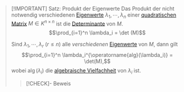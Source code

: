 > [!IMPORTANT] Satz: Produkt der Eigenwerte
> Das Produkt der nicht notwendig verschiedenen [Eigenwerte](Eigenwert.md) $\lambda_1,\cdots,\lambda_n$ einer [quadratischen Matrix](../Quadratische%20Matrix.md) $M\in K^{n\times n}$ ist die [Determinante](../../Determinanten/Determinante.md) von $M$.
> $$\prod_{i=1}^n \lambda_i = \det (M)$$
> 
> Sind $\lambda_1,\cdots,\lambda_r$ ($r\le n$) alle *verschiedenen* [Eigenwerte](Eigenwert.md) von $M$, dann gilt
> $$\prod_{i=1}^n \lambda_i^{\operatorname{alg}(\lambda_i)} = \det(M),$$
> wobei $\operatorname{alg}(\lambda_i)$ die [algebraische Vielfachheit](Eigenschaften%20des%20charakteristischen%20Polynoms.md) von $\lambda_i$ ist.
> > [!CHECK]- Beweis